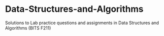 # Data-Structures-and-Algorithms
Solutions to Lab practice questions and assignments in Data Structures and Algorithms (BITS F211)
